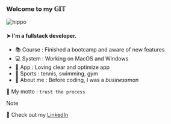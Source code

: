 ### Welcome to my 𝔾𝕀𝕋 

![hippo](https://78.media.tumblr.com/677ea635b42e0a4f3ebc6372f2942d02/tumblr_p3a9k0tc7k1qenrveo1_500.gif)



#### ➤ I'm a fullstack developer.

- 📚 Course : Finished a bootcamp and aware of new features
- 💻 System : Working on MacOS and Windows
- 📱 App : Loving clear and optimize app
- 🏅 Sports : tennis, swimming, gym
- 👀 About me : Before coding, I was a _businessman_


📢 My motto : `trust the process`


> [!NOTE]
> 👤 Check out my [LinkedIn](https://www.linkedin.com/in/julienthomaspro/)




<!--
**doncarlo5/doncarlo5** is a ✨ _special_ ✨ repository because its `README.md` (this file) appears on your GitHub profile.

Here are some ideas to get you started:

- 🔭 I’m currently working on ...
- 🌱 I’m currently learning ...
- 👯 I’m looking to collaborate on ...
- 🤔 I’m looking for help with ...
- 💬 Ask me about ...
- 📫 How to reach me: ...
- 😄 Pronouns: ...
- ⚡ Fun fact: ...
-->
